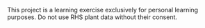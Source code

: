 This project is a learning exercise exclusively for personal learning purposes. Do not use RHS plant data without their consent.
